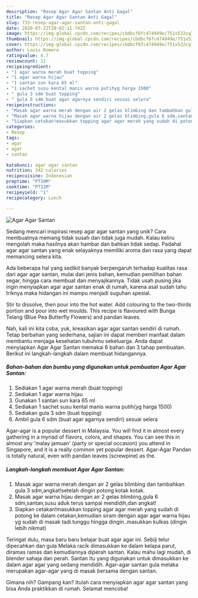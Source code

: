 ```yaml
---
description: "Resep Agar Agar Santan Anti Gagal"
title: "Resep Agar Agar Santan Anti Gagal"
slug: 733-resep-agar-agar-santan-anti-gagal
date: 2020-07-22T20:02:11.742Z
image: https://img-global.cpcdn.com/recipes/cbdbcf6fc474949e/751x532cq70/agar-agar-santan-foto-resep-utama.jpg
thumbnail: https://img-global.cpcdn.com/recipes/cbdbcf6fc474949e/751x532cq70/agar-agar-santan-foto-resep-utama.jpg
cover: https://img-global.cpcdn.com/recipes/cbdbcf6fc474949e/751x532cq70/agar-agar-santan-foto-resep-utama.jpg
author: Louis Romero
ratingvalue: 4.7
reviewcount: 12
recipeingredient:
- "1 agar warna merah buat topping"
- "1 agar warna hijau"
- "1 santan sun kara 65 ml"
- "1 sachet susu kental manis warna putihyg harga 1500"
- " gula 3 sdm buat topping"
- " gula 6 sdm buat agar agarnya sendiri sesuai selera"
recipeinstructions:
- "Masak agar warna merah dengan air 2 gelas blimbing dan tambahkan gula 3 sdm,angkat!setelah dingin potong kotak kotak."
- "Masak agar warna hijau dengan air 2 gelas blimbing,gula 6 sdm,santan,susu aduk terus sampai mendidih,dan angkat!"
- "Siapkan cetakan!masukkan topping agar agar merah yang sudah di potong ke dalam cetakan,kemudian siram dengan agar agar warna hijau yg sudah di masak tadi.tunggu hingga dingin..masukkan kulkas (dingin lebih nikmat)"
categories:
- Resep
tags:
- agar
- agar
- santan

katakunci: agar agar santan 
nutrition: 242 calories
recipecuisine: Indonesian
preptime: "PT10M"
cooktime: "PT32M"
recipeyield: "1"
recipecategory: Lunch

---
```



![Agar Agar Santan](https://img-global.cpcdn.com/recipes/cbdbcf6fc474949e/751x532cq70/agar-agar-santan-foto-resep-utama.jpg)

Sedang mencari inspirasi resep agar agar santan yang unik? Cara membuatnya memang tidak susah dan tidak juga mudah. Kalau keliru mengolah maka hasilnya akan hambar dan bahkan tidak sedap. Padahal agar agar santan yang enak selayaknya memiliki aroma dan rasa yang dapat memancing selera kita.

Ada beberapa hal yang sedikit banyak berpengaruh terhadap kualitas rasa dari agar agar santan, mulai dari jenis bahan, kemudian pemilihan bahan segar, hingga cara membuat dan menyajikannya. Tidak usah pusing jika ingin menyiapkan agar agar santan enak di rumah, karena asal sudah tahu triknya maka hidangan ini mampu menjadi suguhan spesial.

Stir to dissolve, then pour into the hot water. Add colouring to the two-thirds portion and pour into wet moulds. This recipe is flavoured with Bunga Telang (Blue Pea Butterfly Flowers) and pandan leaves.


Nah, kali ini kita coba, yuk, kreasikan agar agar santan sendiri di rumah. Tetap berbahan yang sederhana, sajian ini dapat memberi manfaat dalam membantu menjaga kesehatan tubuhmu sekeluarga. Anda dapat menyiapkan Agar Agar Santan memakai 6 bahan dan 3 tahap pembuatan. Berikut ini langkah-langkah dalam membuat hidangannya.

<!--inarticleads1-->

##### Bahan-bahan dan bumbu yang digunakan untuk pembuatan Agar Agar Santan:

1. Sediakan 1 agar warna merah (buat topping)
1. Sediakan 1 agar warna hijau
1. Gunakan 1 santan sun kara 65 ml
1. Sediakan 1 sachet susu kental manis warna putih(yg harga 1500)
1. Sediakan  gula 3 sdm (buat topping)
1. Ambil  gula 6 sdm (buat agar agarnya sendiri) sesuai selera


Agar-agar is a popular dessert in Malaysia. You will find it in almost every gathering in a myriad of flavors, colors, and shapes. You can see this in almost any &#39;malay jamuan&#39; (party or special occasion) you attend in Singapore, and it is a really common yet popular dessert. Agar-Agar Pandan is totally natural, even with pandan leaves (screwpine) as the. 

<!--inarticleads2-->

##### Langkah-langkah membuat Agar Agar Santan:

1. Masak agar warna merah dengan air 2 gelas blimbing dan tambahkan gula 3 sdm,angkat!setelah dingin potong kotak kotak.
1. Masak agar warna hijau dengan air 2 gelas blimbing,gula 6 sdm,santan,susu aduk terus sampai mendidih,dan angkat!
1. Siapkan cetakan!masukkan topping agar agar merah yang sudah di potong ke dalam cetakan,kemudian siram dengan agar agar warna hijau yg sudah di masak tadi.tunggu hingga dingin..masukkan kulkas (dingin lebih nikmat)


Teringat dulu, masa baru baru belajar buat agar agar ini. Sebiji telur dipecahkan dan gula Melaka racik dimasukkan ke dalam kelapa parut, diramas ramas dan kemudiannya diperah santan. Kalau mahu lagi mudah, di blender sahaja dan perah. Santan itu yang digunakan untuk dimasukkan ke dalam agar agar yang sedang mendidih. Agar-agar santan gula melaka merupakan agar-agar yang di masak bersama dengan santan. 

Gimana nih? Gampang kan? Itulah cara menyiapkan agar agar santan yang bisa Anda praktikkan di rumah. Selamat mencoba!
